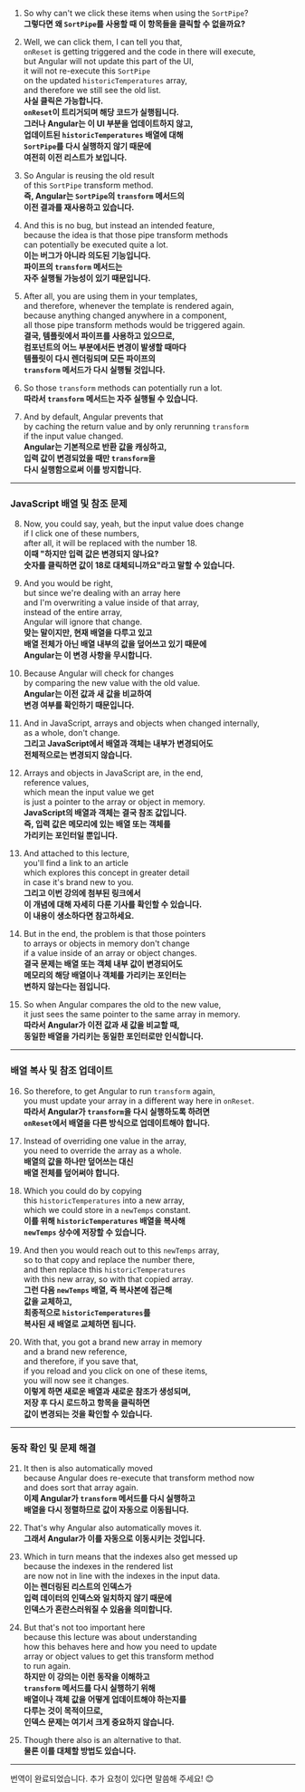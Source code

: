 1. So why can't we click these items when using the `SortPipe`?  
   **그렇다면 왜 `SortPipe`를 사용할 때 이 항목들을 클릭할 수 없을까요?**

2. Well, we can click them, I can tell you that,  
   `onReset` is getting triggered and the code in there will execute,  
   but Angular will not update this part of the UI,  
   it will not re-execute this `SortPipe`  
   on the updated `historicTemperatures` array,  
   and therefore we still see the old list.  
   **사실 클릭은 가능합니다.  
   `onReset`이 트리거되며 해당 코드가 실행됩니다.  
   그러나 Angular는 이 UI 부분을 업데이트하지 않고,  
   업데이트된 `historicTemperatures` 배열에 대해  
   `SortPipe`를 다시 실행하지 않기 때문에  
   여전히 이전 리스트가 보입니다.**

3. So Angular is reusing the old result  
   of this `SortPipe` transform method.  
   **즉, Angular는 `SortPipe`의 `transform` 메서드의  
   이전 결과를 재사용하고 있습니다.**

4. And this is no bug, but instead an intended feature,  
   because the idea is that those pipe transform methods  
   can potentially be executed quite a lot.  
   **이는 버그가 아니라 의도된 기능입니다.  
   파이프의 `transform` 메서드는  
   자주 실행될 가능성이 있기 때문입니다.**

5. After all, you are using them in your templates,  
   and therefore, whenever the template is rendered again,  
   because anything changed anywhere in a component,  
   all those pipe transform methods would be triggered again.  
   **결국, 템플릿에서 파이프를 사용하고 있으므로,  
   컴포넌트의 어느 부분에서든 변경이 발생할 때마다  
   템플릿이 다시 렌더링되며 모든 파이프의  
   `transform` 메서드가 다시 실행될 것입니다.**

6. So those `transform` methods can potentially run a lot.  
   **따라서 `transform` 메서드는 자주 실행될 수 있습니다.**

7. And by default, Angular prevents that  
   by caching the return value and by only rerunning `transform`  
   if the input value changed.  
   **Angular는 기본적으로 반환 값을 캐싱하고,  
   입력 값이 변경되었을 때만 `transform`을  
   다시 실행함으로써 이를 방지합니다.**

---

### JavaScript 배열 및 참조 문제

8. Now, you could say, yeah, but the input value does change  
   if I click one of these numbers,  
   after all, it will be replaced with the number 18.  
   **이때 "하지만 입력 값은 변경되지 않나요?  
   숫자를 클릭하면 값이 18로 대체되니까요"라고 말할 수 있습니다.**

9. And you would be right,  
   but since we're dealing with an array here  
   and I'm overwriting a value inside of that array,  
   instead of the entire array,  
   Angular will ignore that change.  
   **맞는 말이지만, 현재 배열을 다루고 있고  
   배열 전체가 아닌 배열 내부의 값을 덮어쓰고 있기 때문에  
   Angular는 이 변경 사항을 무시합니다.**

10. Because Angular will check for changes  
    by comparing the new value with the old value.  
    **Angular는 이전 값과 새 값을 비교하여  
    변경 여부를 확인하기 때문입니다.**

11. And in JavaScript, arrays and objects when changed internally,  
    as a whole, don't change.  
    **그리고 JavaScript에서 배열과 객체는 내부가 변경되어도  
    전체적으로는 변경되지 않습니다.**

12. Arrays and objects in JavaScript are, in the end,  
    reference values,  
    which mean the input value we get  
    is just a pointer to the array or object in memory.  
    **JavaScript의 배열과 객체는 결국 참조 값입니다.  
    즉, 입력 값은 메모리에 있는 배열 또는 객체를  
    가리키는 포인터일 뿐입니다.**

13. And attached to this lecture,  
    you'll find a link to an article  
    which explores this concept in greater detail  
    in case it's brand new to you.  
    **그리고 이번 강의에 첨부된 링크에서  
    이 개념에 대해 자세히 다룬 기사를 확인할 수 있습니다.  
    이 내용이 생소하다면 참고하세요.**

14. But in the end, the problem is that those pointers  
    to arrays or objects in memory don't change  
    if a value inside of an array or object changes.  
    **결국 문제는 배열 또는 객체 내부 값이 변경되어도  
    메모리의 해당 배열이나 객체를 가리키는 포인터는  
    변하지 않는다는 점입니다.**

15. So when Angular compares the old to the new value,  
    it just sees the same pointer to the same array in memory.  
    **따라서 Angular가 이전 값과 새 값을 비교할 때,  
    동일한 배열을 가리키는 동일한 포인터로만 인식합니다.**

---

### 배열 복사 및 참조 업데이트

16. So therefore, to get Angular to run `transform` again,  
    you must update your array in a different way here in `onReset`.  
    **따라서 Angular가 `transform`을 다시 실행하도록 하려면  
    `onReset`에서 배열을 다른 방식으로 업데이트해야 합니다.**

17. Instead of overriding one value in the array,  
    you need to override the array as a whole.  
    **배열의 값을 하나만 덮어쓰는 대신  
    배열 전체를 덮어써야 합니다.**

18. Which you could do by copying  
    this `historicTemperatures` into a new array,  
    which we could store in a `newTemps` constant.  
    **이를 위해 `historicTemperatures` 배열을 복사해  
    `newTemps` 상수에 저장할 수 있습니다.**

19. And then you would reach out to this `newTemps` array,  
    so to that copy and replace the number there,  
    and then replace this `historicTemperatures`  
    with this new array, so with that copied array.  
    **그런 다음 `newTemps` 배열, 즉 복사본에 접근해  
    값을 교체하고,  
    최종적으로 `historicTemperatures`를  
    복사된 새 배열로 교체하면 됩니다.**

20. With that, you got a brand new array in memory  
    and a brand new reference,  
    and therefore, if you save that,  
    if you reload and you click on one of these items,  
    you will now see it changes.  
    **이렇게 하면 새로운 배열과 새로운 참조가 생성되며,  
    저장 후 다시 로드하고 항목을 클릭하면  
    값이 변경되는 것을 확인할 수 있습니다.**

---

### 동작 확인 및 문제 해결

21. It then is also automatically moved  
    because Angular does re-execute that transform method now  
    and does sort that array again.  
    **이제 Angular가 `transform` 메서드를 다시 실행하고  
    배열을 다시 정렬하므로 값이 자동으로 이동됩니다.**

22. That's why Angular also automatically moves it.  
    **그래서 Angular가 이를 자동으로 이동시키는 것입니다.**

23. Which in turn means that the indexes also get messed up  
    because the indexes in the rendered list  
    are now not in line with the indexes in the input data.  
    **이는 렌더링된 리스트의 인덱스가  
    입력 데이터의 인덱스와 일치하지 않기 때문에  
    인덱스가 혼란스러워질 수 있음을 의미합니다.**

24. But that's not too important here  
    because this lecture was about understanding  
    how this behaves here and how you need to update  
    array or object values to get this transform method  
    to run again.  
    **하지만 이 강의는 이런 동작을 이해하고  
    `transform` 메서드를 다시 실행하기 위해  
    배열이나 객체 값을 어떻게 업데이트해야 하는지를  
    다루는 것이 목적이므로,  
    인덱스 문제는 여기서 크게 중요하지 않습니다.**

25. Though there also is an alternative to that.  
    **물론 이를 대체할 방법도 있습니다.**

---

번역이 완료되었습니다. 추가 요청이 있다면 말씀해 주세요! 😊
